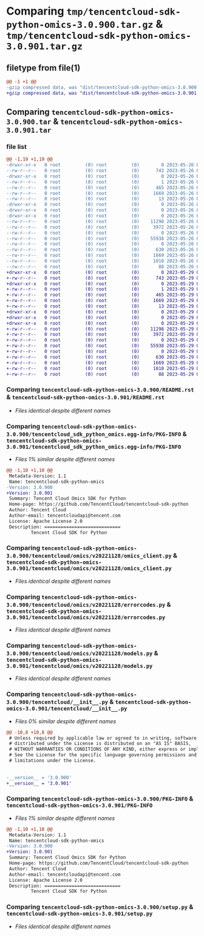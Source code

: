 # Comparing `tmp/tencentcloud-sdk-python-omics-3.0.900.tar.gz` & `tmp/tencentcloud-sdk-python-omics-3.0.901.tar.gz`

## filetype from file(1)

```diff
@@ -1 +1 @@
-gzip compressed data, was "dist/tencentcloud-sdk-python-omics-3.0.900.tar", last modified: Fri May 26 02:24:28 2023, max compression
+gzip compressed data, was "dist/tencentcloud-sdk-python-omics-3.0.901.tar", last modified: Mon May 29 02:33:23 2023, max compression
```

## Comparing `tencentcloud-sdk-python-omics-3.0.900.tar` & `tencentcloud-sdk-python-omics-3.0.901.tar`

### file list

```diff
@@ -1,19 +1,19 @@
-drwxr-xr-x   0 root         (0) root         (0)        0 2023-05-26 02:24:28.000000 tencentcloud-sdk-python-omics-3.0.900/
--rw-r--r--   0 root         (0) root         (0)      743 2023-05-26 02:24:28.000000 tencentcloud-sdk-python-omics-3.0.900/README.rst
-drwxr-xr-x   0 root         (0) root         (0)        0 2023-05-26 02:24:28.000000 tencentcloud-sdk-python-omics-3.0.900/tencentcloud_sdk_python_omics.egg-info/
--rw-r--r--   0 root         (0) root         (0)        1 2023-05-26 02:24:28.000000 tencentcloud-sdk-python-omics-3.0.900/tencentcloud_sdk_python_omics.egg-info/dependency_links.txt
--rw-r--r--   0 root         (0) root         (0)      465 2023-05-26 02:24:28.000000 tencentcloud-sdk-python-omics-3.0.900/tencentcloud_sdk_python_omics.egg-info/SOURCES.txt
--rw-r--r--   0 root         (0) root         (0)     1669 2023-05-26 02:24:28.000000 tencentcloud-sdk-python-omics-3.0.900/tencentcloud_sdk_python_omics.egg-info/PKG-INFO
--rw-r--r--   0 root         (0) root         (0)       13 2023-05-26 02:24:28.000000 tencentcloud-sdk-python-omics-3.0.900/tencentcloud_sdk_python_omics.egg-info/top_level.txt
-drwxr-xr-x   0 root         (0) root         (0)        0 2023-05-26 02:24:28.000000 tencentcloud-sdk-python-omics-3.0.900/tencentcloud/
-drwxr-xr-x   0 root         (0) root         (0)        0 2023-05-26 02:24:28.000000 tencentcloud-sdk-python-omics-3.0.900/tencentcloud/omics/
-drwxr-xr-x   0 root         (0) root         (0)        0 2023-05-26 02:24:28.000000 tencentcloud-sdk-python-omics-3.0.900/tencentcloud/omics/v20221128/
--rw-r--r--   0 root         (0) root         (0)    11298 2023-05-26 02:24:28.000000 tencentcloud-sdk-python-omics-3.0.900/tencentcloud/omics/v20221128/omics_client.py
--rw-r--r--   0 root         (0) root         (0)     3972 2023-05-26 02:24:28.000000 tencentcloud-sdk-python-omics-3.0.900/tencentcloud/omics/v20221128/errorcodes.py
--rw-r--r--   0 root         (0) root         (0)        0 2023-05-26 02:24:28.000000 tencentcloud-sdk-python-omics-3.0.900/tencentcloud/omics/v20221128/__init__.py
--rw-r--r--   0 root         (0) root         (0)    55938 2023-05-26 02:24:28.000000 tencentcloud-sdk-python-omics-3.0.900/tencentcloud/omics/v20221128/models.py
--rw-r--r--   0 root         (0) root         (0)        0 2023-05-26 02:24:28.000000 tencentcloud-sdk-python-omics-3.0.900/tencentcloud/omics/__init__.py
--rw-r--r--   0 root         (0) root         (0)      630 2023-05-26 02:24:28.000000 tencentcloud-sdk-python-omics-3.0.900/tencentcloud/__init__.py
--rw-r--r--   0 root         (0) root         (0)     1669 2023-05-26 02:24:28.000000 tencentcloud-sdk-python-omics-3.0.900/PKG-INFO
--rw-r--r--   0 root         (0) root         (0)     1010 2023-05-26 02:24:28.000000 tencentcloud-sdk-python-omics-3.0.900/setup.py
--rw-r--r--   0 root         (0) root         (0)       88 2023-05-26 02:24:28.000000 tencentcloud-sdk-python-omics-3.0.900/setup.cfg
+drwxr-xr-x   0 root         (0) root         (0)        0 2023-05-29 02:33:23.000000 tencentcloud-sdk-python-omics-3.0.901/
+-rw-r--r--   0 root         (0) root         (0)      743 2023-05-29 02:33:23.000000 tencentcloud-sdk-python-omics-3.0.901/README.rst
+drwxr-xr-x   0 root         (0) root         (0)        0 2023-05-29 02:33:23.000000 tencentcloud-sdk-python-omics-3.0.901/tencentcloud_sdk_python_omics.egg-info/
+-rw-r--r--   0 root         (0) root         (0)        1 2023-05-29 02:33:23.000000 tencentcloud-sdk-python-omics-3.0.901/tencentcloud_sdk_python_omics.egg-info/dependency_links.txt
+-rw-r--r--   0 root         (0) root         (0)      465 2023-05-29 02:33:23.000000 tencentcloud-sdk-python-omics-3.0.901/tencentcloud_sdk_python_omics.egg-info/SOURCES.txt
+-rw-r--r--   0 root         (0) root         (0)     1669 2023-05-29 02:33:23.000000 tencentcloud-sdk-python-omics-3.0.901/tencentcloud_sdk_python_omics.egg-info/PKG-INFO
+-rw-r--r--   0 root         (0) root         (0)       13 2023-05-29 02:33:23.000000 tencentcloud-sdk-python-omics-3.0.901/tencentcloud_sdk_python_omics.egg-info/top_level.txt
+drwxr-xr-x   0 root         (0) root         (0)        0 2023-05-29 02:33:23.000000 tencentcloud-sdk-python-omics-3.0.901/tencentcloud/
+drwxr-xr-x   0 root         (0) root         (0)        0 2023-05-29 02:33:23.000000 tencentcloud-sdk-python-omics-3.0.901/tencentcloud/omics/
+drwxr-xr-x   0 root         (0) root         (0)        0 2023-05-29 02:33:23.000000 tencentcloud-sdk-python-omics-3.0.901/tencentcloud/omics/v20221128/
+-rw-r--r--   0 root         (0) root         (0)    11298 2023-05-29 02:33:23.000000 tencentcloud-sdk-python-omics-3.0.901/tencentcloud/omics/v20221128/omics_client.py
+-rw-r--r--   0 root         (0) root         (0)     3972 2023-05-29 02:33:23.000000 tencentcloud-sdk-python-omics-3.0.901/tencentcloud/omics/v20221128/errorcodes.py
+-rw-r--r--   0 root         (0) root         (0)        0 2023-05-29 02:33:23.000000 tencentcloud-sdk-python-omics-3.0.901/tencentcloud/omics/v20221128/__init__.py
+-rw-r--r--   0 root         (0) root         (0)    55938 2023-05-29 02:33:23.000000 tencentcloud-sdk-python-omics-3.0.901/tencentcloud/omics/v20221128/models.py
+-rw-r--r--   0 root         (0) root         (0)        0 2023-05-29 02:33:23.000000 tencentcloud-sdk-python-omics-3.0.901/tencentcloud/omics/__init__.py
+-rw-r--r--   0 root         (0) root         (0)      630 2023-05-29 02:33:23.000000 tencentcloud-sdk-python-omics-3.0.901/tencentcloud/__init__.py
+-rw-r--r--   0 root         (0) root         (0)     1669 2023-05-29 02:33:23.000000 tencentcloud-sdk-python-omics-3.0.901/PKG-INFO
+-rw-r--r--   0 root         (0) root         (0)     1010 2023-05-29 02:33:23.000000 tencentcloud-sdk-python-omics-3.0.901/setup.py
+-rw-r--r--   0 root         (0) root         (0)       88 2023-05-29 02:33:23.000000 tencentcloud-sdk-python-omics-3.0.901/setup.cfg
```

### Comparing `tencentcloud-sdk-python-omics-3.0.900/README.rst` & `tencentcloud-sdk-python-omics-3.0.901/README.rst`

 * *Files identical despite different names*

### Comparing `tencentcloud-sdk-python-omics-3.0.900/tencentcloud_sdk_python_omics.egg-info/PKG-INFO` & `tencentcloud-sdk-python-omics-3.0.901/tencentcloud_sdk_python_omics.egg-info/PKG-INFO`

 * *Files 1% similar despite different names*

```diff
@@ -1,10 +1,10 @@
 Metadata-Version: 1.1
 Name: tencentcloud-sdk-python-omics
-Version: 3.0.900
+Version: 3.0.901
 Summary: Tencent Cloud Omics SDK for Python
 Home-page: https://github.com/TencentCloud/tencentcloud-sdk-python
 Author: Tencent Cloud
 Author-email: tencentcloudapi@tencent.com
 License: Apache License 2.0
 Description: ============================
         Tencent Cloud SDK for Python
```

### Comparing `tencentcloud-sdk-python-omics-3.0.900/tencentcloud/omics/v20221128/omics_client.py` & `tencentcloud-sdk-python-omics-3.0.901/tencentcloud/omics/v20221128/omics_client.py`

 * *Files identical despite different names*

### Comparing `tencentcloud-sdk-python-omics-3.0.900/tencentcloud/omics/v20221128/errorcodes.py` & `tencentcloud-sdk-python-omics-3.0.901/tencentcloud/omics/v20221128/errorcodes.py`

 * *Files identical despite different names*

### Comparing `tencentcloud-sdk-python-omics-3.0.900/tencentcloud/omics/v20221128/models.py` & `tencentcloud-sdk-python-omics-3.0.901/tencentcloud/omics/v20221128/models.py`

 * *Files identical despite different names*

### Comparing `tencentcloud-sdk-python-omics-3.0.900/tencentcloud/__init__.py` & `tencentcloud-sdk-python-omics-3.0.901/tencentcloud/__init__.py`

 * *Files 0% similar despite different names*

```diff
@@ -10,8 +10,8 @@
 # Unless required by applicable law or agreed to in writing, software
 # distributed under the License is distributed on an "AS IS" BASIS,
 # WITHOUT WARRANTIES OR CONDITIONS OF ANY KIND, either express or implied.
 # See the License for the specific language governing permissions and
 # limitations under the License.
 
 
-__version__ = '3.0.900'
+__version__ = '3.0.901'
```

### Comparing `tencentcloud-sdk-python-omics-3.0.900/PKG-INFO` & `tencentcloud-sdk-python-omics-3.0.901/PKG-INFO`

 * *Files 1% similar despite different names*

```diff
@@ -1,10 +1,10 @@
 Metadata-Version: 1.1
 Name: tencentcloud-sdk-python-omics
-Version: 3.0.900
+Version: 3.0.901
 Summary: Tencent Cloud Omics SDK for Python
 Home-page: https://github.com/TencentCloud/tencentcloud-sdk-python
 Author: Tencent Cloud
 Author-email: tencentcloudapi@tencent.com
 License: Apache License 2.0
 Description: ============================
         Tencent Cloud SDK for Python
```

### Comparing `tencentcloud-sdk-python-omics-3.0.900/setup.py` & `tencentcloud-sdk-python-omics-3.0.901/setup.py`

 * *Files identical despite different names*

